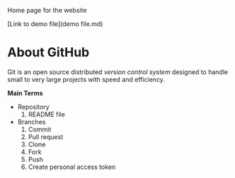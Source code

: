 Home page for the website

[Link to demo file](demo file.md)

# About GitHub
Git is an open source distributed _version control system_ designed to handle small to very large projects with speed and efficiency.

**Main Terms**

- Repository
  1. README file
- Branches
  1. Commit
  2. Pull request
  3. Clone
  4. Fork
  5. Push
  6. Create personal access token
